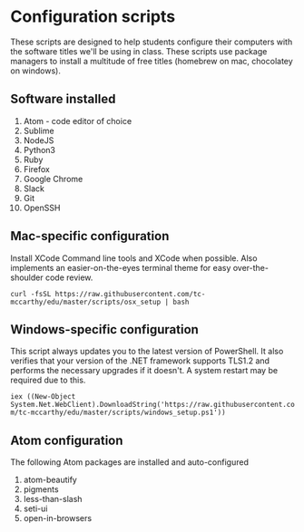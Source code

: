 # Configuration scripts

These scripts are designed to help students configure their computers with the software titles we'll be using in class. These scripts use package managers to install a multitude of free titles (homebrew on mac, chocolatey on windows).

## Software installed

1.  Atom - code editor of choice
2.  Sublime
3.  NodeJS
4.  Python3
5.  Ruby
6.  Firefox
7.  Google Chrome
8.  Slack
9.  Git
10. OpenSSH

## Mac-specific configuration

Install XCode Command line tools and XCode when possible. Also implements an easier-on-the-eyes terminal theme for easy over-the-shoulder code review.

`curl -fsSL https://raw.githubusercontent.com/tc-mccarthy/edu/master/scripts/osx_setup | bash`

## Windows-specific configuration

This script always updates you to the latest version of PowerShell. It also verifies that your version of the .NET framework supports TLS1.2 and performs the necessary upgrades if it doesn't. A system restart may be required due to this.

`iex ((New-Object System.Net.WebClient).DownloadString('https://raw.githubusercontent.com/tc-mccarthy/edu/master/scripts/windows_setup.ps1'))`

## Atom configuration

The following Atom packages are installed and auto-configured

1.  atom-beautify
2.  pigments
3.  less-than-slash
4.  seti-ui
5.  open-in-browsers
